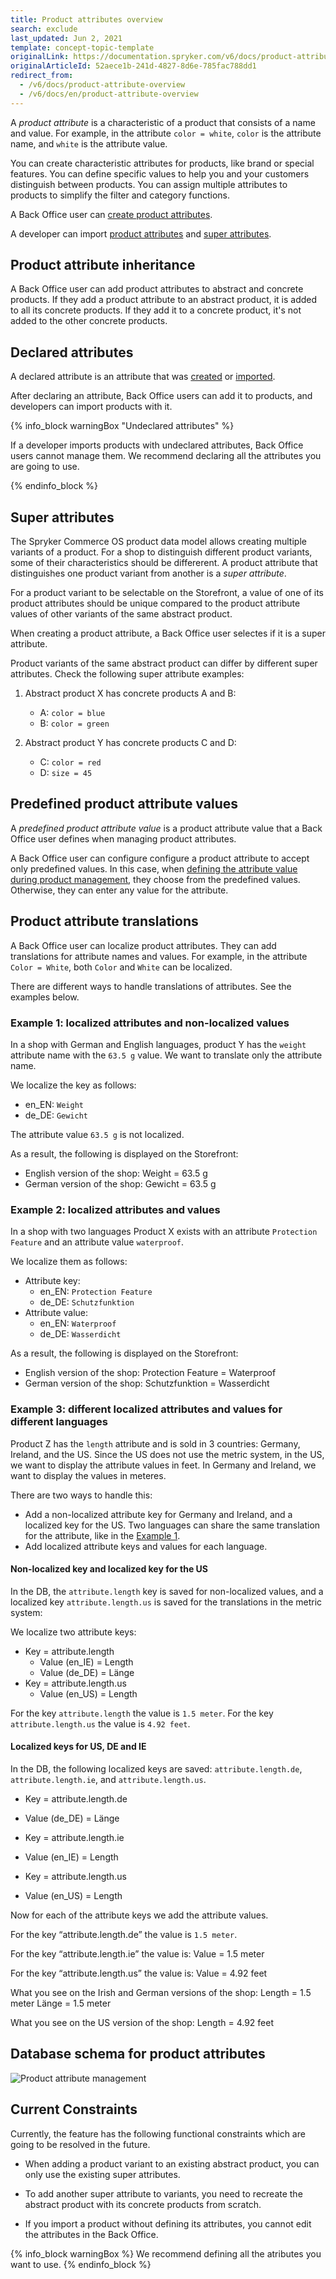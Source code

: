 ```yaml
---
title: Product attributes overview
search: exclude
last_updated: Jun 2, 2021
template: concept-topic-template
originalLink: https://documentation.spryker.com/v6/docs/product-attribute-overview
originalArticleId: 52aece1b-241d-4827-8d6e-785fac788dd1
redirect_from:
  - /v6/docs/product-attribute-overview
  - /v6/docs/en/product-attribute-overview
---
```


A *product attribute* is a characteristic of a product that consists of a name and value. For example, in the attribute `color = white`, `color` is the attribute name, and `white` is the attribute value.

You can create characteristic attributes for products, like brand or special features. You can define specific values to help you and your customers distinguish between products. You can assign multiple attributes to products to simplify the filter and category functions. 


A Back Office user can [create product attributes](/docs/scos/user/back-office-user-guides/{{page.version}}/catalog/attributes/creating-product-attributes.html).

A developer can import [product attributes](/docs/scos/dev/data-import/{{page.version}}/data-import-categories/catalog-setup/products/file-details-product-management-attribute.csv.html) and [super attributes](/docs/scos/dev/data-import/{{page.version}}/data-import-categories/catalog-setup/products/file-details-product-attribute-key.csv.html). 


## Product attribute inheritance 

A Back Office user can add product attributes to abstract and concrete products. If they add a product attribute to an abstract product, it is added to all its concrete products. If they add it to a concrete product, it's not added to the other concrete products. 


## Declared attributes
A declared attribute is an attribute that was [created](/docs/scos/user/back-office-user-guides/{{page.version}}/catalog/attributes/creating-product-attributes.html) or [imported](/docs/scos/dev/data-import/{{page.version}}/data-import-categories/catalog-setup/products/file-details-product-management-attribute.csv.html).

After declaring an attribute, Back Office users can add it to products, and developers can import products with it. 

{% info_block warningBox "Undeclared attributes" %}

If a developer imports products with undeclared attributes, Back Office users cannot manage them. We recommend declaring all the attributes you are going to use. 

{% endinfo_block %}

## Super attributes
The Spryker Commerce OS product data model allows creating multiple variants of a product. For a shop to distinguish different product variants, some of their characteristics should be differerent. A product attribute that distinguishes one product variant from another is a *super attribute*. 

For a product variant to be selectable on the Storefront, a value of one of its product attributes should be unique compared to the product attribute values of other variants of the same abstract product. 

When creating a product attribute, a Back Office user selectes if it is a super attribute. 

Product variants of the same abstract product can differ by different super attributes. Check the following super attribute examples:

1. Abstract product X has concrete products A and B: 
    * A: `color = blue` 
    * B: `color = green`

2. Abstract product Y has concrete products C and D: 
    * C:  `color = red`
    * D:  `size = 45`
    







## Predefined product attribute values
A *predefined product attribute value* is a product attribute value that a Back Office user defines when managing product attributes. 

A Back Office user can configure configure a product attribute to accept only predefined values. In this case, when [defining the attribute value during product management](/docs/scos/user/back-office-user-guides/{{page.version}}/catalog/products/managing-products/managing-products.html#managing-product-attributes), they choose from the predefined values. Otherwise, they can enter any value for the attribute. 

## Product attribute translations
A Back Office user can localize product attributes. They can add translations for attribute names and values. For example, in the attribute `Color = White`, both `Color` and `White` can be localized. 

There are different ways to handle translations of attributes. See the examples below.

### Example 1: localized attributes and non-localized values

In a shop with German and English languages, product Y has the `weight` attribute name with the `63.5 g` value. We want to translate only the attribute name.

We localize the key as follows:
* en_EN: `Weight`
* de_DE: `Gewicht`

The attribute value `63.5 g` is not localized.

As a result, the following is displayed on the Storefront:
* English version of the shop: Weight = 63.5 g 
* German version of the shop: Gewicht = 63.5 g  

### Example 2: localized attributes and values
  In a shop with two languages Product X exists with an attribute `Protection Feature` and an attribute value `waterproof`. 
  
We localize them as follows:
* Attribute key:
    * en_EN: `Protection Feature`
    * de_DE: `Schutzfunktion` 
* Attribute value:
    * en_EN: `Waterproof` 
    * de_DE: `Wasserdicht` 

As a result, the following is displayed on the Storefront:
* English version of the shop: Protection Feature = Waterproof 
* German version of the shop: Schutzfunktion = Wasserdicht  

### Example 3: different localized attributes and values for different languages

Product Z has the `length` attribute and is sold in 3 countries: Germany, Ireland, and the US. Since the US does not use the metric system, in the US, we want to display the attribute values in feet. In Germany and Ireland, we want to display the values in meteres.

There are two ways to handle this:
* Add a non-localized attribute key for Germany and Ireland, and a localized key for the US. Two languages can share the same translation for the attribute, like in the [Example 1](#example-1-localized-attributes-and-non-localized-values).
* Add localized attribute keys and values for each language. 

#### Non-localized key and localized key for the US
In the DB, the `attribute.length` key is saved for non-localized values, and a localized key `attribute.length.us` is saved for the translations in the metric system: 

We localize two attribute keys:
* Key = attribute.length 
    * Value (en_IE) = Length 
    * Value (de_DE) = Länge 
* Key = attribute.length.us 
    * Value (en_US) = Length 



For the key `attribute.length` the value is `1.5 meter`. For the key `attribute.length.us` the value is `4.92 feet`.

#### Localized keys for US, DE and IE 

In the DB, the following localized keys are saved: `attribute.length.de`, `attribute.length.ie`, and `attribute.length.us`.


* Key = attribute.length.de 
* Value (de_DE) = Länge 

* Key = attribute.length.ie 
* Value (en_IE) = Length 

* Key = attribute.length.us 
* Value (en_US) = Length 

Now for each of the attribute keys we add the attribute values. 

For the key “attribute.length.de” the value is `1.5 meter`.

For the key “attribute.length.ie” the value is: 
Value = 1.5 meter 

For the key “attribute.length.us” the value is: 
Value = 4.92 feet 

What you see on the Irish and German versions of the shop: 
Length = 1.5 meter 
Länge = 1.5 meter 

What you see on the US version of the shop: 
Length = 4.92 feet  



## Database schema for product attributes

![Product attribute management](https://spryker.s3.eu-central-1.amazonaws.com/docs/Features/Product+Management/Product+Attributes/product_attribute_management.png)



## Current Constraints

Currently, the feature has the following functional constraints which are going to be resolved in the future.

* When adding a product variant to an existing abstract product, you can only use the existing super attributes.

* To add another super attribute to variants, you need to recreate the abstract product with its concrete products from scratch.

* If you import a product without defining its attributes, you cannot edit the attributes in the Back Office.

{% info_block warningBox %}
We recommend defining all the atributes you want to use.
{% endinfo_block %}

